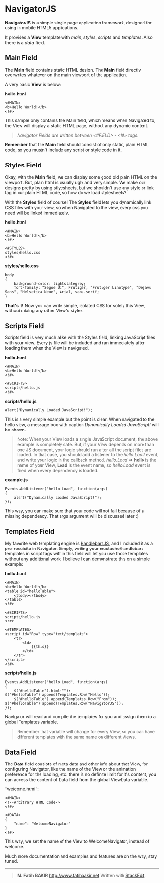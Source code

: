 NavigatorJS
=

**NavigatorJS** is a simple single page application framework, designed for using in mobile HTML5 applications.

It provides a **View** template with *main*, *styles*, *scripts* and *templates*. Also there is a *data* field.

Main Field
----------

The **Main** field contains static HTML design. The **Main** field directly overwrites whatever on the main viewport of the application.

A very basic **View** is below:

**hello.html**

    <#MAIN>
    <b>Hello World!</b>
    <!#>

This sample only contains the Main field, which means when Navigated to, the View will display a static HTML page, without any dynamic content.

>*Navigator Fields are written between <#FIELD> - <\!#> tags.*

**Remember** that the **Main** field should consist of only static, plain HTML code, so you mustn't include any script or style code in it.

Styles Field
----------
Okay, with the **Main** field, we can display some good old plain HTML on the viewport. 
But, plain html is usually ugly and very simple. We make our designs pretty by using stlyesheets, but we shouldn't use any style or link tag in our plain HTML code, so how do we load stylesheets?

With the **Styles** field of course!
The **Styles** field lets you dynamically link CSS files with your view, so when Navigated to the view, every css you need will be linked immediately.

**hello.html**

    <#MAIN>
    <b>Hello World!</b>
    <!#>
    
    <#STYLES>
    styles/hello.css
    <!#>
    
**styles/hello.css**

    body
    {
        background-color: lightslategrey;
        font-family: "Segoe UI", Frutiger, "Frutiger Linotype", "Dejavu Sans", "Helvetica Neue", Arial, sans-serif;
    }
   
**That's it!** Now you can write simple, isolated CSS for solely this View, without mixing any other View's styles.
    
Scripts Field
----------
Scripts field is very much alike with the Styles field, linking JavaScript files with your view.
Every js file will be included and ran immediately after loading them when the View is navigated.

**hello.html**

    <#MAIN>
    <b>Hello World!</b>
    <!#>
    
    <#SCRIPTS>
    scripts/hello.js
    <!#>
    
**scripts/hello.js**
    
    alert("Dynamically Loaded JavaScript!");
    
This is a very simple example but the point is clear. When navigated to the hello view, a message box with caption *Dynamically Loaded JavaScript!* will be shown.

>Note:
>When your View loads a single JavaScript document, the above example is completely safe.
>But, if your View depends on more than one JS document, your logic should run after all the script files are loaded.
>In that case, you should add a listener to the *hello.Load* event, and write your logic in the callback method.
>*hello.Load* => **hello** is the name of your View, **Load** is the event name, so *hello.Load* event is fired when every dependency is loaded.

**example.js**

    Events.AddListener("hello.Load", function(args)
    {
        alert("Dynamically Loaded JavaScript!");
    });
    
This way, you can make sure that your code will not fail because of a missing dependency.
That args argument will be discussed later :)

Templates Field
---------
My favorite web templating engine is [HandlebarsJS][1], and I included it as a pre-requisite in Navigator. 
Simply, writing your mustache/handlebars templates in script tags within this field will let you use those templates without any additional work.
I believe I can demonstrate this on a simple example:

**hello.html**

    <#MAIN>
    <b>Hello World!</b>
    <table id="helloTable">
        <tbody></tbody>
    </table>
    <!#>
    
    <#SCRIPTS>
    scripts/hello.js
    <!#>
    
    <#TEMPLATES>
    <script id="Row" type="text/template">
        <tr>
            <td>
                {{this}}
            </td>
        </tr>
    </script>
    <!#>
    
**scripts/hello.js**

    Events.AddListener("hello.Load", function(args)
    {
        $("#helloTable").html("");
    $("#helloTable").append(Templates.Row("Hello"));
        $("#helloTable").append(Templates.Row("From"));
    $("#helloTable").append(Templates.Row("NavigatorJS"));
    });

Navigator will read and compile the templates for you and assign them to a global Templates variable. 

>Remember that variable will change for every View, so you can have different templates with the same name on different Views.

Data Field
----------
The **Data** field consists of meta data and other info about that View, for configuring Navigator, like the name of the View or the animation preference for the loading, etc. there is no definite limit for it's content, you can access the content of Data field from the global ViewData variable.

"welcome.html":

    <#MAIN>
    <!--Arbitrary HTML Code->
    <!#>
    
    <#DATA>
    {
        "name": "WelcomeNavigator"
    }
    <!#>

This way, we set the name of the View to WelcomeNavigator, instead of welcome.

Much more documentation and examples and features are on the way, stay tuned.

---
>**M. Fatih BAKIR**
>http://www.fatihbakir.net
> Written with [StackEdit](https://stackedit.io/).


  [1]: http://handlebarsjs.com/
